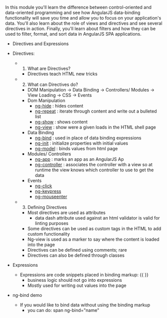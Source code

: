 In this module you'll learn the difference between control-oriented and data-oriented programming and see how AngularJS data-binding functionality will save you time and allow you to focus on your application's data. You'll also learn about the role of views and directives and see several directives in action. Finally, you'll learn about filters and how they can be used to filter, format, and sort data in AngularJS SPA applications.

+ Directives and Expressions
+ Directives:
  + 1.  What are Directives?
    + Directives teach HTML new tricks
  + 2.  What can Directives do?
    + DOM Manipulation -> Data Binding -> Controllers/ Modules -> View Loading -> CSS -> Events
    + Dom Manipulation
      + <a href="https://docs.angularjs.org/api/ng/directive/ngHide">ng-hide</a> : hides content
      + <a href="https://docs.angularjs.org/api/ng/directive/ngRepeat">ng-repeat</a> : iterate through content and write out a bulleted list
      + <a href="https://docs.angularjs.org/api/ng/directive/ngShow">ng-show</a> : shows content
      + <a href="https://docs.angularjs.org/api/ngRoute/directive/ngView">ng-view</a> : show were a given loads in the HTML shell page
    + Data Binding
      + <a href="https://docs.angularjs.org/api/ng/directive/ngBind">ng-bind</a> : used in place of data binding expressions
      + <a href="https://docs.angularjs.org/api/ng/directive/ngInit">ng-init</a> : initialize properties with initial values
      + <a href="https://docs.angularjs.org/api/ng/directive/ngModel">ng-model</a> : binds values from html page
    + Modules/ Controllers
      + <a href="https://docs.angularjs.org/api/ng/directive/ngApp">ng-app</a> : marks an app as an AngularJS Ap
      + <a href="https://docs.angularjs.org/api/ng/directive/ngController">ng-controller</a> : associates the controller with a view so at runtime the view knows which controller to use to get the data
    + Events
      + <a href="https://docs.angularjs.org/api/ngTouch/directive/ngClick">ng-click</a>
      + <a href="https://docs.angularjs.org/api/ng/directive/ngKeypress">ng-keypress</a>
      + <a href="https://docs.angularjs.org/api/ng/directive/ngMouseenter">ng-mouseenter</a>
  + 3.  Defining Directives
    + Most directives are used as attributes
      + data dash attribute used against an html validator is valid for linting purposes
    + Some directives can be used as custom tags in the HTML to add custom functionality
    + Ng-view is used as a marker to say where the content is loaded into the page
    + Directives can be defined using comments; rare
    + Directives can also be defined through classes
+ Expressions
  + Expressions are code snippets placed in binding markup: {{ }}
    + business logic should not go into expressions
    + Mostly used for writing out values into the page

+ ng-bind demo
  + If you would like to bind data without using the binding markup
    + you can do: span ng-bind="name"
